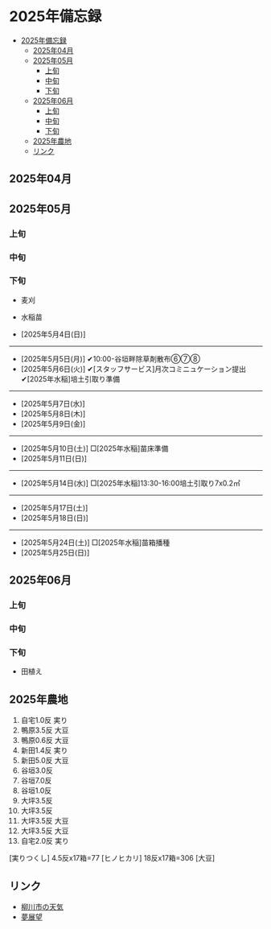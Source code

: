 # 2025年備忘録
- [2025年備忘録](#2025年備忘録)
  - [2025年04月](#2025年04月)
  - [2025年05月](#2025年05月)
    - [上旬](#上旬)
    - [中旬](#中旬)
    - [下旬](#下旬)
  - [2025年06月](#2025年06月)
    - [上旬](#上旬-1)
    - [中旬](#中旬-1)
    - [下旬](#下旬-1)
  - [2025年農地](#2025年農地)
  - [リンク](#リンク)

## 2025年04月


## 2025年05月
### 上旬
### 中旬
### 下旬
- 麦刈
- 水稲苗

- [2025年5月4日(日)]
---
- [2025年5月5日(月)] ✔︎10:00-谷垣畔除草剤散布⑥⑦⑧
- [2025年5月6日(火)] ✔︎[スタッフサービス]月次コミニュケーション提出 ✔︎[2025年水稲]培土引取り準備 
---
- [2025年5月7日(水)]  
- [2025年5月8日(木)]  
- [2025年5月9日(金)] 
---
- [2025年5月10日(土)] □[2025年水稲]苗床準備
- [2025年5月11日(日)]
---
- [2025年5月14日(水)] □[2025年水稲]13:30-16:00培土引取り7x0.2㎡
---
- [2025年5月17日(土)]
- [2025年5月18日(日)]
---
- [2025年5月24日(土)] □[2025年水稲]苗箱播種
- [2025年5月25日(日)]

## 2025年06月
### 上旬
### 中旬
### 下旬
- 田植え



## 2025年農地
1.  自宅1.0反 実り
2.  鴨原3.5反 大豆
3.  鴨原0.6反 大豆
4.  新田1.4反 実り
5.  新田5.0反 大豆
6.  谷垣3.0反
7.  谷垣7.0反
8.  谷垣1.0反
9.  大坪3.5反
10. 大坪3.5反 
11. 大坪3.5反 大豆
12. 大坪3.5反 大豆
13. 自宅2.0反 実り

[実りつくし] 4.5反x17箱=77
[ヒノヒカリ] 18反x17箱=306
[大豆]

## リンク
- [柳川市の天気](https://tenki.jp/forecast/9/43/8240/40207/10days.html)
- [夢展望](https://dreamvs.jp/pages/brand_dearmylove_)
